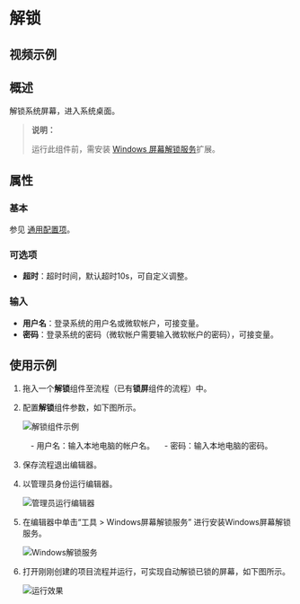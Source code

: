 # 解锁

## 视频示例

## 概述

解锁系统屏幕，进入系统桌面。

>**说明：**
>
>运行此组件前，需安装 [Windows 屏幕解锁服务](Studio/../../../../Studio/Extensions/WindowsUnlockService.md)扩展。

## 属性

### 基本

参见 [通用配置项](../Appendix/CommonConfigurationItems.md)。

### 可选项

- **超时**：超时时间，默认超时10s，可自定义调整。

### 输入

- **用户名**：登录系统的用户名或微软帐户，可接变量。
- **密码**：登录系统的密码（微软帐户需要输入微软帐户的密码），可接变量。
  
## 使用示例

1. 拖入一个**解锁**组件至流程（已有**锁屏**组件的流程）中。
2. 配置**解锁**组件参数，如下图所示。

   ![解锁组件示例](https://docimages.blob.core.chinacloudapi.cn/images/Activities/unlock20201216.png)

   　- 用户名：输入本地电脑的帐户名。
   　- 密码：输入本地电脑的密码。

3. 保存流程退出编辑器。
4. 以管理员身份运行编辑器。

   ![管理员运行编辑器](https://docimages.blob.core.chinacloudapi.cn/images/Activities/adminrun20201216.png)

5. 在编辑器中单击“工具 > Windows屏幕解锁服务”  进行安装Windows屏幕解锁服务。

    ![Windows解锁服务](https://docimages.blob.core.chinacloudapi.cn/images/Activities/windowsunlockservice20201216.png)

6. 打开刚刚创建的项目流程并运行，可实现自动解锁已锁的屏幕，如下图所示。

    ![运行效果](https://docimages.blob.core.chinacloudapi.cn/images/Activities/unlockresult20201216.gif) 
